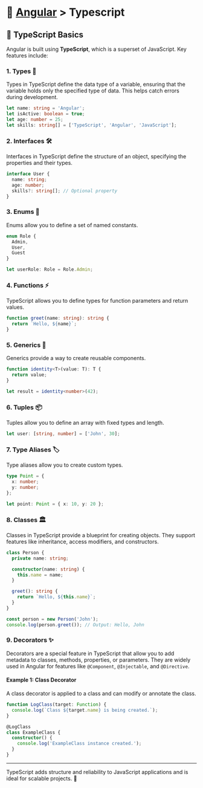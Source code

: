 # 📘 [Angular](../) > Typescript

## 🧠 TypeScript Basics

Angular is built using **TypeScript**, which is a superset of JavaScript. Key features include:

### 1. Types 📝
Types in TypeScript define the data type of a variable, ensuring that the variable holds only the specified type of data. This helps catch errors during development.

```typescript
let name: string = 'Angular';
let isActive: boolean = true;
let age: number = 25;
let skills: string[] = ['TypeScript', 'Angular', 'JavaScript'];
```

### 2. Interfaces 🛠️
Interfaces in TypeScript define the structure of an object, specifying the properties and their types.

```typescript
interface User {
  name: string;
  age: number;
  skills?: string[]; // Optional property
}
```

### 3. Enums 🎯
Enums allow you to define a set of named constants.

```typescript
enum Role {
  Admin,
  User,
  Guest
}

let userRole: Role = Role.Admin;
```

### 4. Functions ⚡
TypeScript allows you to define types for function parameters and return values.

```typescript
function greet(name: string): string {
  return `Hello, ${name}`;
}
```

### 5. Generics 🔄
Generics provide a way to create reusable components.

```typescript
function identity<T>(value: T): T {
  return value;
}

let result = identity<number>(42);
```

### 6. Tuples 📦
Tuples allow you to define an array with fixed types and length.

```typescript
let user: [string, number] = ['John', 30];
```

### 7. Type Aliases 🏷️
Type aliases allow you to create custom types.

```typescript
type Point = {
  x: number;
  y: number;
};

let point: Point = { x: 10, y: 20 };
```

### 8. Classes 🏛️
Classes in TypeScript provide a blueprint for creating objects. They support features like inheritance, access modifiers, and constructors.

```typescript
class Person {
  private name: string;

  constructor(name: string) {
    this.name = name;
  }

  greet(): string {
    return `Hello, ${this.name}`;
  }
}

const person = new Person('John');
console.log(person.greet()); // Output: Hello, John
```

### 9. Decorators ✨
Decorators are a special feature in TypeScript that allow you to add metadata to classes, methods, properties, or parameters. They are widely used in Angular for features like `@Component`, `@Injectable`, and `@Directive`.

#### Example 1: Class Decorator
A class decorator is applied to a class and can modify or annotate the class.

```typescript
function LogClass(target: Function) {
  console.log(`Class ${target.name} is being created.`);
}

@LogClass
class ExampleClass {
  constructor() {
    console.log('ExampleClass instance created.');
  }
}
```

---

TypeScript adds structure and reliability to JavaScript applications and is ideal for scalable projects. 🚀
